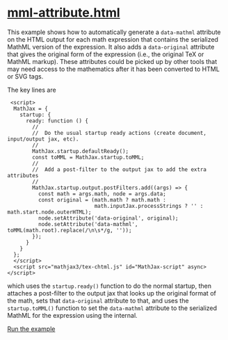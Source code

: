 # [mml-attribute.html](https://mathjax.github.io/MathJax-demos-web/mml-attribute.html)

This example shows how to automatically generate a `data-mathml` attribute on the HTML output for each math expression that contains the serialized MathML version of the expression.  It also adds a `data-original` attribute that gives the original form of the expression (i.e., the original TeX or MathML markup).  These attributes could be picked up by other tools that may need access to the mathematics after it has been converted to HTML or SVG tags.

The key lines are

```
 <script>
  MathJax = {
    startup: {
      ready: function () {
        //
        //  Do the usual startup ready actions (create document, input/output jax, etc).
        //
        MathJax.startup.defaultReady();
        const toMML = MathJax.startup.toMML;
        //
        //  Add a post-filter to the output jax to add the extra attributes
        //
        MathJax.startup.output.postFilters.add((args) => {
          const math = args.math, node = args.data;
          const original = (math.math ? math.math :
                            math.inputJax.processStrings ? '' : math.start.node.outerHTML);
          node.setAttribute('data-original', original);
          node.setAttribute('data-mathml', toMML(math.root).replace(/\n\s*/g, ''));
        });
      }
    }
  };
  </script>
  <script src="mathjax3/tex-chtml.js" id="MathJax-script" async></script>
```

which uses the `startup.ready()` function to do the normal startup, then attaches a post-filter to the output jax that looks up the original format of the math, sets that `data-original` attribute to that, and uses the `startup.toMML()` function to set the `data-mathml` attribute to the serialized MathML for the expression using the internal.

[Run the example](https://mathjax.github.io/MathJax-demos-web/mml-attribute.html)
